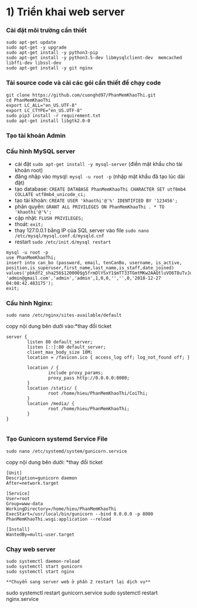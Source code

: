 # 1) Triển khai web server
### Cài đặt môi trường cần thiết 
```
sudo apt-get update
sudo apt-get -y upgrade
sudo apt-get install -y python3-pip 
sudo apt-get install -y python3.5-dev libmysqlclient-dev  memcached libffi-dev libssl-dev
sudo apt-get install -y git nginx
```
### Tải source code và cài các gói cần thiết để chạy code 
```
git clone https://github.com/cuonghd97/PhanMemKhaoThi.git
cd PhanMemKhaoThi
export LC_ALL="en_US.UTF-8"
export LC_CTYPE="en_US.UTF-8"
sudo pip3 install -r requirement.txt
sudo apt-get install libgtk2.0-0
```

### Tạo tài khoản Admin
### Cấu hình MySQL server
- cài đặt `sudo apt-get install -y mysql-server` (điền mật khẩu cho tài khoản root)
- đăng nhập vào mysql: `mysql -u root -p` (nhập mật khẩu đã tạo lúc dài đặt)
- tạo database: `CREATE DATABASE PhanMemKhaoThi CHARACTER SET utf8mb4 COLLATE utf8mb4_unicode_ci;`
- tạo tài khoản: `CREATE USER 'khaothi'@'%' IDENTIFIED BY '123456';`
- phân quyền: `GRANT ALL PRIVILEGES ON PhanMemKhaoThi . * TO 'khaothi'@'%';`
- cập nhật: `FLUSH PRIVILEGES;`
- thoát: `exit;`
- thay 127.0.0.1 bằng IP của SQL server vào file `sudo nano /etc/mysql/mysql.conf.d/mysqld.cnf`
- restart `sudo /etc/init.d/mysql restart`
```
mysql -u root -p
use PhanMemKhaoThi;
insert into can_bo (password, email, tenCanBo, username, is_active, position,is_superuser,first_name,last_name,is_staff,date_joined) values('pbkdf2_sha256$120000$g5frmDlYSxY1$mTT33TGmtMKw2AAQtluVO6T8uTvJowv7SCy2OZZZQ4Q=', 'admin@gmail.com','admin','admin',1,0,0,'','',0,'2018-12-27 04:08:42.483175');
exit;
```

### Cấu hình Nginx:
`sudo nano /etc/nginx/sites-available/default`

copy nội dung bên dưới vào:*thay đổi ticket

```
server {
        listen 80 default_server;
        listen [::]:80 default_server;
        client_max_body_size 10M;
        location = /favicon.ico { access_log off; log_not_found off; }

        location / {
                include proxy_params;
                proxy_pass http://0.0.0.0:8000;
        }
        location /static/ {
                root /home/hieu/PhanMemKhaoThi/CoiThi;
        }
        location /media/ {
                root /home/hieu/PhanMemKhaoThi;
        }
}


```
### Tạo Gunicorn systemd Service File
`sudo nano /etc/systemd/system/gunicorn.service`

copy nội dung bên dưới: *thay đổi ticket

```
[Unit]
Description=gunicorn daemon
After=network.target

[Service]
User=root
Group=www-data
WorkingDirectory=/home/hieu/PhanMemKhaoThi
ExecStart=/usr/local/bin/gunicorn --bind 0.0.0.0 -p 8000 PhanMemKhaoThi.wsgi:application --reload

[Install]
WantedBy=multi-user.target

```
### Chạy web server
```
sudo systemctl daemon-reload
sudo systemctl start gunicorn
sudo systemctl start nginx

**Chuyển sang server web ở phần 2 restart lại dịch vụ**
```
sudo systemctl restart gunicorn.service
sudo systemctl restart nginx.service
``` 